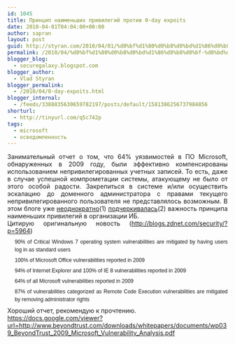 ```yaml
---
id: 1045
title: Принцип наименьших привилегий против 0-day expoits
date: 2010-04-01T04:04:00+00:00
author: sapran
layout: post
guid: http://styran.com/2010/04/01/%d0%bf%d1%80%d0%b8%d0%bd%d1%86%d0%b8%d0%bf-%d0%bd%d0%b0%d0%b8%d0%bc%d0%b5%d0%bd%d1%8c%d1%88%d0%b8%d1%85-%d0%bf%d1%80%d0%b8%d0%b2%d0%b8%d0%bb%d0%b5%d0%b3%d0%b8%d0%b9-%d0%bf%d1%80%d0%be%d1%82%d0%b8/
permalink: /2010/04/%d0%bf%d1%80%d0%b8%d0%bd%d1%86%d0%b8%d0%bf-%d0%bd%d0%b0%d0%b8%d0%bc%d0%b5%d0%bd%d1%8c%d1%88%d0%b8%d1%85-%d0%bf%d1%80%d0%b8%d0%b2%d0%b8%d0%bb%d0%b5%d0%b3%d0%b8%d0%b9-%d0%bf%d1%80%d0%be%d1%82%d0%b8/
blogger_blog:
  - securegalaxy.blogspot.com
blogger_author:
  - Vlad Styran
blogger_permalink:
  - /2010/04/0-day-expoits.html
blogger_internal:
  - /feeds/3388835630659782197/posts/default/1581386256737984856
shorturl:
  - http://tinyurl.com/q5c742p
tags:
  - microsoft
  - осведомленность
---
```

<div style="text-align: justify;">
  Занимательный отчет о том, что 64% уязвимостей в ПО Microsoft, обнаруженных в 2009 году, были эффективно компенсированы использованием&nbsp;непривилегированных&nbsp;учетных записей. То есть, даже в случае успешной компрометации системы, атакующему не было от этого особой радости. Закрепиться в системе и/или осуществить эскалацию до доменного администратора&nbsp;с правами текущего непривилегированного пользователя не представлялось возможным. В этом блоге уже <a href="http://securegalaxy.blogspot.com/2009/07/windows.html">неоднократно</a>(1) <a href="http://securegalaxy.blogspot.com/2009/12/blog-post_07.html">подчеркивалась</a>(2) важность принципа наименьших привилегий в организации ИБ.
</div>

<div style="text-align: justify;">
</div>

<div style="text-align: justify;">
  Цитирую оригинальную новость (<a href="http://blogs.zdnet.com/security/?p=5964">http://blogs.zdnet.com/security/?p=5964</a>)
</div>

<div style="text-align: justify;">
</div>

<ul style="font-family: Verdana, sans-serif; font-size: 12px; line-height: 18px; list-style-type: none; margin-bottom: 8px; margin-left: 0px; margin-right: 0px; margin-top: 8px; padding-bottom: 0px; padding-left: 0px; padding-right: 0px; padding-top: 0px;">
  <li style="background-attachment: initial; background-clip: initial; background-color: initial; background-image: url(http://i.zdnet.com/images/200803/icn_bullet.gif); background-origin: initial; background-position: 0px 4px; background-repeat: no-repeat no-repeat; margin-bottom: 6px; margin-left: 0px; margin-right: 0px; margin-top: 6px; padding-bottom: 0px; padding-left: 17px; padding-right: 0px; padding-top: 0px; text-align: justify;">
    90% of Critical Windows 7 operating system vulnerabilities are mitigated by having users log in as standard users
  </li>
  <li style="background-attachment: initial; background-clip: initial; background-color: initial; background-image: url(http://i.zdnet.com/images/200803/icn_bullet.gif); background-origin: initial; background-position: 0px 4px; background-repeat: no-repeat no-repeat; margin-bottom: 6px; margin-left: 0px; margin-right: 0px; margin-top: 6px; padding-bottom: 0px; padding-left: 17px; padding-right: 0px; padding-top: 0px; text-align: justify;">
    100% of Microsoft Office vulnerabilities reported in 2009
  </li>
  <li style="background-attachment: initial; background-clip: initial; background-color: initial; background-image: url(http://i.zdnet.com/images/200803/icn_bullet.gif); background-origin: initial; background-position: 0px 4px; background-repeat: no-repeat no-repeat; margin-bottom: 6px; margin-left: 0px; margin-right: 0px; margin-top: 6px; padding-bottom: 0px; padding-left: 17px; padding-right: 0px; padding-top: 0px; text-align: justify;">
    94% of Internet Explorer and 100% of IE 8 vulnerabilities reported in 2009
  </li>
  <li style="background-attachment: initial; background-clip: initial; background-color: initial; background-image: url(http://i.zdnet.com/images/200803/icn_bullet.gif); background-origin: initial; background-position: 0px 4px; background-repeat: no-repeat no-repeat; margin-bottom: 6px; margin-left: 0px; margin-right: 0px; margin-top: 6px; padding-bottom: 0px; padding-left: 17px; padding-right: 0px; padding-top: 0px; text-align: justify;">
    64% of all Microsoft vulnerabilities reported in 2009
  </li>
  <li style="background-attachment: initial; background-clip: initial; background-color: initial; background-image: url(http://i.zdnet.com/images/200803/icn_bullet.gif); background-origin: initial; background-position: 0px 4px; background-repeat: no-repeat no-repeat; margin-bottom: 6px; margin-left: 0px; margin-right: 0px; margin-top: 6px; padding-bottom: 0px; padding-left: 17px; padding-right: 0px; padding-top: 0px; text-align: justify;">
    87% of vulnerabilities categorized as Remote Code Execution vulnerabilities are mitigated by removing administrator rights
  </li>
</ul>

<div style="text-align: justify;">
</div>

<div style="text-align: justify;">
</div>

<div style="text-align: justify;">
  Хороший отчет, рекомендую к прочтению.
</div>

<div style="text-align: justify;">
</div>

<div style="text-align: justify;">
  <a href="https://docs.google.com/viewer?url=http://www.beyondtrust.com/downloads/whitepapers/documents/wp039_BeyondTrust_2009_Microsoft_Vulnerability_Analysis.pdf">https://docs.google.com/viewer?url=http://www.beyondtrust.com/downloads/whitepapers/documents/wp039_BeyondTrust_2009_Microsoft_Vulnerability_Analysis.pdf</a>
</div>

<div class="addtoany_share_save_container addtoany_content_bottom">
  <div class="a2a_kit a2a_kit_size_32 addtoany_list a2a_target" id="wpa2a_96">
    <a class="a2a_button_facebook" href="http://www.addtoany.com/add_to/facebook?linkurl=https%3A%2F%2Fblog.styran.com%2F2010%2F04%2F%25d0%25bf%25d1%2580%25d0%25b8%25d0%25bd%25d1%2586%25d0%25b8%25d0%25bf-%25d0%25bd%25d0%25b0%25d0%25b8%25d0%25bc%25d0%25b5%25d0%25bd%25d1%258c%25d1%2588%25d0%25b8%25d1%2585-%25d0%25bf%25d1%2580%25d0%25b8%25d0%25b2%25d0%25b8%25d0%25bb%25d0%25b5%25d0%25b3%25d0%25b8%25d0%25b9-%25d0%25bf%25d1%2580%25d0%25be%25d1%2582%25d0%25b8%2F&linkname=%D0%9F%D1%80%D0%B8%D0%BD%D1%86%D0%B8%D0%BF%20%D0%BD%D0%B0%D0%B8%D0%BC%D0%B5%D0%BD%D1%8C%D1%88%D0%B8%D1%85%20%D0%BF%D1%80%D0%B8%D0%B2%D0%B8%D0%BB%D0%B5%D0%B3%D0%B8%D0%B9%20%D0%BF%D1%80%D0%BE%D1%82%D0%B8%D0%B2%200-day%20expoits" title="Facebook" rel="nofollow" target="_blank"></a><a class="a2a_button_twitter" href="http://www.addtoany.com/add_to/twitter?linkurl=https%3A%2F%2Fblog.styran.com%2F2010%2F04%2F%25d0%25bf%25d1%2580%25d0%25b8%25d0%25bd%25d1%2586%25d0%25b8%25d0%25bf-%25d0%25bd%25d0%25b0%25d0%25b8%25d0%25bc%25d0%25b5%25d0%25bd%25d1%258c%25d1%2588%25d0%25b8%25d1%2585-%25d0%25bf%25d1%2580%25d0%25b8%25d0%25b2%25d0%25b8%25d0%25bb%25d0%25b5%25d0%25b3%25d0%25b8%25d0%25b9-%25d0%25bf%25d1%2580%25d0%25be%25d1%2582%25d0%25b8%2F&linkname=%D0%9F%D1%80%D0%B8%D0%BD%D1%86%D0%B8%D0%BF%20%D0%BD%D0%B0%D0%B8%D0%BC%D0%B5%D0%BD%D1%8C%D1%88%D0%B8%D1%85%20%D0%BF%D1%80%D0%B8%D0%B2%D0%B8%D0%BB%D0%B5%D0%B3%D0%B8%D0%B9%20%D0%BF%D1%80%D0%BE%D1%82%D0%B8%D0%B2%200-day%20expoits" title="Twitter" rel="nofollow" target="_blank"></a><a class="a2a_button_google_plus" href="http://www.addtoany.com/add_to/google_plus?linkurl=https%3A%2F%2Fblog.styran.com%2F2010%2F04%2F%25d0%25bf%25d1%2580%25d0%25b8%25d0%25bd%25d1%2586%25d0%25b8%25d0%25bf-%25d0%25bd%25d0%25b0%25d0%25b8%25d0%25bc%25d0%25b5%25d0%25bd%25d1%258c%25d1%2588%25d0%25b8%25d1%2585-%25d0%25bf%25d1%2580%25d0%25b8%25d0%25b2%25d0%25b8%25d0%25bb%25d0%25b5%25d0%25b3%25d0%25b8%25d0%25b9-%25d0%25bf%25d1%2580%25d0%25be%25d1%2582%25d0%25b8%2F&linkname=%D0%9F%D1%80%D0%B8%D0%BD%D1%86%D0%B8%D0%BF%20%D0%BD%D0%B0%D0%B8%D0%BC%D0%B5%D0%BD%D1%8C%D1%88%D0%B8%D1%85%20%D0%BF%D1%80%D0%B8%D0%B2%D0%B8%D0%BB%D0%B5%D0%B3%D0%B8%D0%B9%20%D0%BF%D1%80%D0%BE%D1%82%D0%B8%D0%B2%200-day%20expoits" title="Google+" rel="nofollow" target="_blank"></a><a class="a2a_button_linkedin" href="http://www.addtoany.com/add_to/linkedin?linkurl=https%3A%2F%2Fblog.styran.com%2F2010%2F04%2F%25d0%25bf%25d1%2580%25d0%25b8%25d0%25bd%25d1%2586%25d0%25b8%25d0%25bf-%25d0%25bd%25d0%25b0%25d0%25b8%25d0%25bc%25d0%25b5%25d0%25bd%25d1%258c%25d1%2588%25d0%25b8%25d1%2585-%25d0%25bf%25d1%2580%25d0%25b8%25d0%25b2%25d0%25b8%25d0%25bb%25d0%25b5%25d0%25b3%25d0%25b8%25d0%25b9-%25d0%25bf%25d1%2580%25d0%25be%25d1%2582%25d0%25b8%2F&linkname=%D0%9F%D1%80%D0%B8%D0%BD%D1%86%D0%B8%D0%BF%20%D0%BD%D0%B0%D0%B8%D0%BC%D0%B5%D0%BD%D1%8C%D1%88%D0%B8%D1%85%20%D0%BF%D1%80%D0%B8%D0%B2%D0%B8%D0%BB%D0%B5%D0%B3%D0%B8%D0%B9%20%D0%BF%D1%80%D0%BE%D1%82%D0%B8%D0%B2%200-day%20expoits" title="LinkedIn" rel="nofollow" target="_blank"></a><a class="a2a_dd addtoany_share_save" href="https://www.addtoany.com/share"></a>
  </div>
</div>